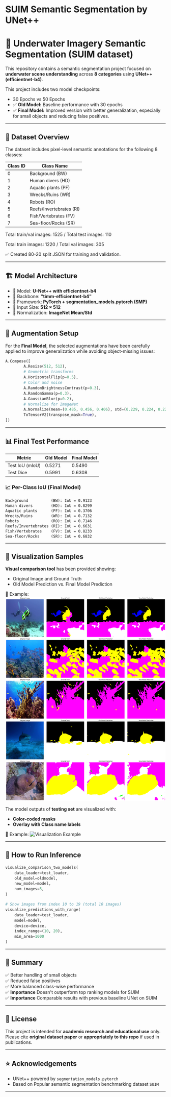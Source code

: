 # SUIM Semantic Segmentation by UNet++

# 🌊 Underwater Imagery Semantic Segmentation (SUIM dataset)

This repository contains a semantic segmentation project focused on **underwater scene understanding** across **8 categories** using **UNet++** **(efficientnet-b4)**.

This project includes two model checkpoints:

- 30 Epochs vs 50 Epochs
- ✅ **Old Model:** Baseline performance with 30 epochs  
- ✅ **Final Model:** Improved version with better generalization, especially for small objects and reducing false positives.

---

## 🧭 Dataset Overview

The dataset includes pixel-level semantic annotations for the following 8 classes:

| Class ID | Class Name              |
|--------- | ---------------------- |
| 0        | Background (BW)          |
| 1        | Human divers (HD)        |
| 2        | Aquatic plants (PF)      |
| 3        | Wrecks/Ruins (WR)        |
| 4        | Robots (RO)              |
| 5        | Reefs/Invertebrates (RI) |
| 6        | Fish/Vertebrates (FV)    |
| 7        | Sea-floor/Rocks (SR)     |

Total train/val images: 1525 / Total test images: 110

Total train images: 1220 / Total val images: 305

✅ Created 80-20 split JSON for training and validation.

---

## 🏗️ Model Architecture

- 📍 Model: **U-Net++ with efficientnet-b4**
- 📍 Backbone: **"timm-efficientnet-b4"**
- 📍 Framework: **PyTorch + segmentation_models.pytorch (SMP)**
- 📍 Input Size: **512 × 512**
- 📍 Normalization: **ImageNet Mean/Std**

---

## 🔨 Augmentation Setup

For the **Final Model**, the selected augmentations have been carefully applied to improve generalization while avoiding object-missing issues:

```python
A.Compose([
        A.Resize(512, 512),
        # Geometric transforms
        A.HorizontalFlip(p=0.5),
        # Color and noise
        A.RandomBrightnessContrast(p=0.3),
        A.RandomGamma(p=0.3),
        A.GaussianBlur(p=0.2),
        # Normalize for ImageNet
        A.Normalize(mean=(0.485, 0.456, 0.406), std=(0.229, 0.224, 0.225)),
        ToTensorV2(transpose_mask=True),
])
```

---

## 📊 Final Test Performance

| Metric           | Old Model   | Final Model |
|----------------- | ---------- | ----------- |
| Test IoU (mIoU)  | 0.5271     | 0.5490      |
| Test Dice        | 0.5991     | 0.6308      |

### 📈 Per-Class IoU (Final Model)
```
Background          (BW): IoU = 0.9123
Human divers        (HD): IoU = 0.8299
Aquatic plants      (PF): IoU = 0.3706
Wrecks/Ruins        (WR): IoU = 0.7132
Robots              (RO): IoU = 0.7146
Reefs/Invertebrates (RI): IoU = 0.6631
Fish/Vertebrates    (FV): IoU = 0.8233
Sea-floor/Rocks     (SR): IoU = 0.6832
```

---

## 🎨 Visualization Samples

**Visual comparison tool** has been provided showing:

- Original Image and Ground Truth  
- Old Model Prediction vs. Final Model Prediction  

📌 Example:
![Visualization Example](suim-firstvsfinal-unet++.png)  

The model outputs of **testing set** are visualized with:

- **Color-coded masks**
- **Overlay with Class name labels**  

📌 Example:
![Visualization Example](SUIM-testset-1-10.png)  

---

## 🚀 How to Run Inference
```python
visualize_comparison_two_models(
    data_loader=test_loader,
    old_model=oldmodel,
    new_model=model,
    num_images=5,
)
```

```python
# Show images from index 10 to 19 (total 10 images)
visualize_predictions_with_range(
    data_loader=test_loader,
    model=model,
    device=device,
    index_range=(10, 20),
    min_area=1000
)
```
---

## 🔑 Summary

✅ Better handling of small objects  
✅ Reduced false positives  
✅ More balanced class-wise performance  
✅ **Importance** Doesn't outperform top ranking models for SUIM  
✅ **Importance** Comparable results with previous baseline UNet on SUIM

---

## 📄 License

This project is intended for **academic research and educational use** only. Please cite **original dataset paper** or **appropriately to this repo** if used in publications.

---

## ⭐ Acknowledgements

- UNet++ powered by `segmentation_models.pytorch`
- Based on Popular semantic segmentation benchmarking dataset `SUIM`

---
